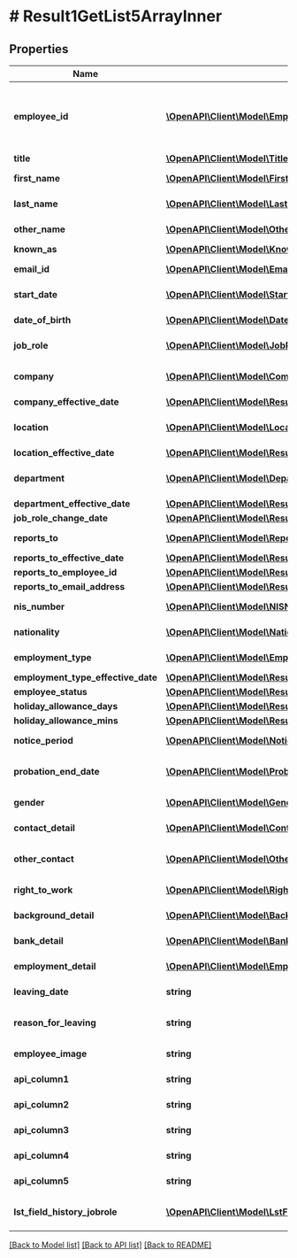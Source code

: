 # # Result1GetList5ArrayInner

## Properties

Name | Type | Description | Notes
------------ | ------------- | ------------- | -------------
**employee_id** | [**\OpenAPI\Client\Model\EmployeeIdArrayObject**](EmployeeIdArrayObject.md) | EmployeeId contain displayValue and FieldHistory array | [optional]
**title** | [**\OpenAPI\Client\Model\TitleObject**](TitleObject.md) | Title | [optional]
**first_name** | [**\OpenAPI\Client\Model\FirstNameObject**](FirstNameObject.md) | FirstName of employee | [optional]
**last_name** | [**\OpenAPI\Client\Model\LastNameObject**](LastNameObject.md) | LastName of employee | [optional]
**other_name** | [**\OpenAPI\Client\Model\OtherNameObject**](OtherNameObject.md) | OtherName of employee | [optional]
**known_as** | [**\OpenAPI\Client\Model\KnownAsObject**](KnownAsObject.md) | KnownAs | [optional]
**email_id** | [**\OpenAPI\Client\Model\EmailIdObject**](EmailIdObject.md) | EmailId of employee | [optional]
**start_date** | [**\OpenAPI\Client\Model\StartDateObject**](StartDateObject.md) | StartDate of employee | [optional]
**date_of_birth** | [**\OpenAPI\Client\Model\DateOfBirthObject**](DateOfBirthObject.md) | DateOfBirth of employee | [optional]
**job_role** | [**\OpenAPI\Client\Model\JobRoleObject**](JobRoleObject.md) | JobRole of employee | [optional]
**company** | [**\OpenAPI\Client\Model\CompanyObject**](CompanyObject.md) | Company name of employee | [optional]
**company_effective_date** | [**\OpenAPI\Client\Model\Result1GetList5ArrayInnerCompanyEffectiveDate**](Result1GetList5ArrayInnerCompanyEffectiveDate.md) |  | [optional]
**location** | [**\OpenAPI\Client\Model\LocationObject**](LocationObject.md) | Location name of employee | [optional]
**location_effective_date** | [**\OpenAPI\Client\Model\Result1GetList5ArrayInnerLocationEffectiveDate**](Result1GetList5ArrayInnerLocationEffectiveDate.md) |  | [optional]
**department** | [**\OpenAPI\Client\Model\DepartmentObject**](DepartmentObject.md) | Department name of employee | [optional]
**department_effective_date** | [**\OpenAPI\Client\Model\Result1GetList5ArrayInnerDepartmentEffectiveDate**](Result1GetList5ArrayInnerDepartmentEffectiveDate.md) |  | [optional]
**job_role_change_date** | [**\OpenAPI\Client\Model\Result1GetList5ArrayInnerJobRoleChangeDate**](Result1GetList5ArrayInnerJobRoleChangeDate.md) |  | [optional]
**reports_to** | [**\OpenAPI\Client\Model\ReportsToObject**](ReportsToObject.md) | Reports to value | [optional]
**reports_to_effective_date** | [**\OpenAPI\Client\Model\Result1GetList5ArrayInnerReportsToEffectiveDate**](Result1GetList5ArrayInnerReportsToEffectiveDate.md) |  | [optional]
**reports_to_employee_id** | [**\OpenAPI\Client\Model\Result1GetList5ArrayInnerReportsToEmployeeId**](Result1GetList5ArrayInnerReportsToEmployeeId.md) |  | [optional]
**reports_to_email_address** | [**\OpenAPI\Client\Model\Result1GetList5ArrayInnerReportsToEmailAddress**](Result1GetList5ArrayInnerReportsToEmailAddress.md) |  | [optional]
**nis_number** | [**\OpenAPI\Client\Model\NISNumberObject**](NISNumberObject.md) | NIS number value | [optional]
**nationality** | [**\OpenAPI\Client\Model\NationalityObject**](NationalityObject.md) | Nationality value | [optional]
**employment_type** | [**\OpenAPI\Client\Model\EmploymentTypeObject**](EmploymentTypeObject.md) | Employment type value | [optional]
**employment_type_effective_date** | [**\OpenAPI\Client\Model\Result1GetList5ArrayInnerEmploymentTypeEffectiveDate**](Result1GetList5ArrayInnerEmploymentTypeEffectiveDate.md) |  | [optional]
**employee_status** | [**\OpenAPI\Client\Model\Result1GetList5ArrayInnerEmployeeStatus**](Result1GetList5ArrayInnerEmployeeStatus.md) |  | [optional]
**holiday_allowance_days** | [**\OpenAPI\Client\Model\Result1GetList5ArrayInnerHolidayAllowanceDays**](Result1GetList5ArrayInnerHolidayAllowanceDays.md) |  | [optional]
**holiday_allowance_mins** | [**\OpenAPI\Client\Model\Result1GetList5ArrayInnerHolidayAllowanceMins**](Result1GetList5ArrayInnerHolidayAllowanceMins.md) |  | [optional]
**notice_period** | [**\OpenAPI\Client\Model\NoticePeriodObject**](NoticePeriodObject.md) | Notice period value | [optional]
**probation_end_date** | [**\OpenAPI\Client\Model\ProbationEndDateObject**](ProbationEndDateObject.md) | Probation end date value | [optional]
**gender** | [**\OpenAPI\Client\Model\GenderObject**](GenderObject.md) | Gender value | [optional]
**contact_detail** | [**\OpenAPI\Client\Model\ContactDetailObject**](ContactDetailObject.md) | Contact detail value | [optional]
**other_contact** | [**\OpenAPI\Client\Model\OtherContactObject**](OtherContactObject.md) | Other Contact detail value | [optional]
**right_to_work** | [**\OpenAPI\Client\Model\RightToWorkObject**](RightToWorkObject.md) | Right to work value | [optional]
**background_detail** | [**\OpenAPI\Client\Model\BackgroundDetailObject**](BackgroundDetailObject.md) | Background detail value | [optional]
**bank_detail** | [**\OpenAPI\Client\Model\BankDetailObject**](BankDetailObject.md) | Bank detail value | [optional]
**employment_detail** | [**\OpenAPI\Client\Model\EmploymentDetailObject**](EmploymentDetailObject.md) | Employment detail value | [optional]
**leaving_date** | **string** | LeavingDate value | [optional]
**reason_for_leaving** | **string** | Reason for leaving value | [optional]
**employee_image** | **string** | Employee image value | [optional]
**api_column1** | **string** | API column 1 value | [optional]
**api_column2** | **string** | API column 2 value | [optional]
**api_column3** | **string** | API column 3 value | [optional]
**api_column4** | **string** | API column 4 value | [optional]
**api_column5** | **string** | API column 5 value | [optional]
**lst_field_history_jobrole** | [**\OpenAPI\Client\Model\LstFieldHistoryJobrole**](LstFieldHistoryJobrole.md) | list of Field history job role | [optional]

[[Back to Model list]](../../README.md#models) [[Back to API list]](../../README.md#endpoints) [[Back to README]](../../README.md)
